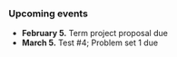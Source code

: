
### Upcoming events

* **February 5.**  Term project proposal due
* **March 5.**  Test #4; Problem set 1 due

